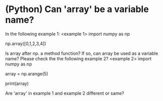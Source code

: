 
# (Python) Can 'array' be a variable name?

In the following example 1:
<example 1>
 import numpy as np

 np.array([0,1,2,3,4])

Is array after np. a method function?  If so, can array be used as a variable name?  Please check the the following example 2?
<example 2>
 import numpy as np

 array = np.arange(5)

 print(array)

Are 'array' in example 1 and example 2 different or same?

        